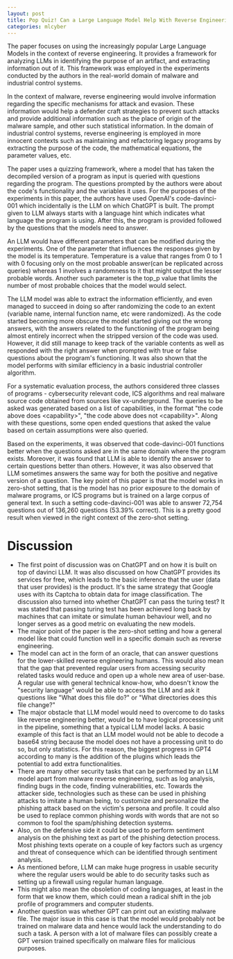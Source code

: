 ```yaml
---
layout: post
title: Pop Quiz! Can a Large Language Model Help With Reverse Engineering?
categories: mlcyber
---
```


The paper focuses on using the increasingly popular Large Language Models in the context of reverse engineering. It provides a framework for analyzing LLMs in identifying the purpose of an artifact, and extracting information out of it.  This framework was employed in the experiments conducted by the authors in the real-world domain of malware and industrial control systems. 
	
In the context of malware, reverse engineering would involve information regarding the specific mechanisms for attack and evasion. These information would help a defender craft strategies to prevent such attacks and provide additional information such as the place of origin of the malware sample, and other such statistical information. In the domain of industrial control systems, reverse engineering is employed in more innocent contexts such as maintaining and refactoring legacy programs by extracting the purpose of the code, the mathematical equations, the parameter values, etc. 

The paper uses a quizzing framework, where a model that has taken the decompiled version of a program as input is queried with questions regarding the program. The questions prompted by the authors were about the code's functionality and the variables it uses. For the purposes of the experiments in this paper, the authors have used OpenAI's code-davinci-001 which incidentally is the LLM on which ChatGPT is built. The prompt given to LLM always starts with a language hint which indicates what language the program is using. After this, the program is provided followed by the questions that the models need to answer. 

An LLM would have different parameters that can be modified during the experiments. One of the parameter that influences the responses given by the model is its temperature. Temperature is a value that ranges from 0 to 1 with 0 focusing only on the most probable answer(can be replicated across queries) whereas 1 involves a randomness to it that might output the lesser probable words. Another such parameter is the top_p value that limits the number of most probable choices that the model would select.

The LLM model was able to extract the information efficiently, and even managed to succeed in doing so after randomizing the code to an extent (variable name, internal function name, etc were randomized). As the code started becoming more obscure the model started giving out the wrong answers, with the answers related to the functioning of the program being almost entirely incorrect when the stripped version of the code was used. However, it did still manage to keep track of the variable contents as well as responded with the right answer when prompted with true or false questions about the program's functioning. It was also shown that the model performs with similar efficiency in a basic industrial controller algorithm. 

For a systematic evaluation process, the authors considered three classes of programs - cybersecurity relevant code, ICS algorithms and real malware source code obtained from sources like vx-underground. The queries to be asked was generated based on a list of capabilities, in the format "the code above does \<capability>", "the code above does not \<capability>". Along with these questions, some open ended questions that asked the value based on certain assumptions were also queried. 

Based on the experiments, it was observed that code-davinci-001 functions better when the questions asked are in the same domain where the program exists. Moreover, it was found that LLM is able to identify the answer to certain questions better than others. However, it was also observed that LLM sometimes answers the same way for both the positive and negative version of a question. The key point of this paper is that the model works in zero-shot setting, that is the model has no prior exposure to the domain of malware programs, or ICS programs but is trained on a large corpus of general text. In such a setting code-davinci-001 was able to answer 72,754 questions out of 136,260 questions (53.39% correct). This is a pretty good result when viewed in the right context of the zero-shot setting. 

# Discussion
* The first point of discussion was on ChatGPT and on how it is built on top of davinci LLM. It was also discussed on how ChatGPT provides its services for free, which leads to the basic inference that the user (data that user provides) is the product. It's the same strategy that Google uses with its Captcha to obtain data for image classification. The discussion also turned into whether ChatGPT can pass the turing test? It was stated that passing turing test has been achieved long back by machines that can imitate or simulate human behaviour well, and no longer serves as a good metric on evaluating the new models.
* The major point of the paper is the zero-shot setting and how a general model like that could function well in a specific domain such as reverse engineering. 
* The model can act in the form of an oracle, that can answer questions for the lower-skilled reverse engineering humans. This would also mean that the gap that prevented regular users from accessing security related tasks would reduce and open up a whole new area of user-base. A regular use with general technical know-how, who doesn't know the "security language" would be able to access the LLM and ask it questions like "What does this file do?" or "What directories does this file change?"
* The major obstacle that LLM model would need to overcome to do tasks like reverse engineering better, would be to have logical processing unit in the pipeline, something that a typical LLM model lacks. A basic example of this fact is that an LLM model would not be able to decode a base64 string because the model does not have a processing unit to do so, but only statistics. For this reason, the biggest progress in GPT4 according to many is the addition of the plugins which leads the potential to add extra functionalities.
* There are many other security tasks that can be performed by an LLM model apart from malware reverse engineering, such as log analysis, finding bugs in the code, finding vulnerabilities, etc. Towards the attacker side, technologies such as these can be used in phishing attacks to imitate a human being, to customize and personalize the phishing attack based on the victim's persona and profile. It could also be used to replace common phishing words with words that are not so common to fool the spam/phishing detection systems. 
* Also, on the defensive side it could be used to perform sentiment analysis on the phishing text as part of the phishing detection process. Most phishing texts operate on a couple of key factors such as urgency and threat of consequence which can be identified through sentiment analysis.
* As mentioned before, LLM can make huge progress in usable security where the regular users would be able to do security tasks such as setting up a firewall using regular human language.
* This might also mean the obsoletion of coding languages, at least in the form that we know them, which could mean a radical shift in the job profile of programmers and computer students. 
* Another question was whether GPT can print out an existing malware file. The major issue in this case is that the model would probably not be trained on malware data and hence would lack the understanding to do such a task. A person with a lot of malware files can possibly create a GPT version trained specifically on malware files for malicious purposes.
